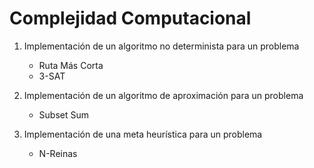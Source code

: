 # Complejidad Computacional

1. Implementación de un algoritmo no determinista para un problema
	* Ruta Más Corta
	* 3-SAT
	
2. Implementación de un algoritmo de aproximación para un problema 
	* Subset Sum
	
3. Implementación de una meta heurística para un problema
	* N-Reinas
